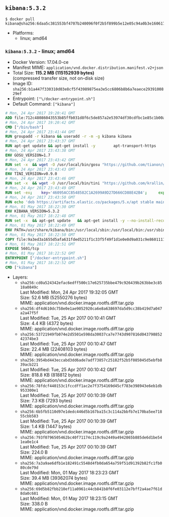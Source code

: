 ## `kibana:5.3.2`

```console
$ docker pull kibana@sha256:6daa5c381553bf4707b240096f0f2b5f899b5e12e05c94a0b3e1606177175fa8
```

-	Platforms:
	-	linux; amd64

### `kibana:5.3.2` - linux; amd64

-	Docker Version: 17.04.0-ce
-	Manifest MIME: `application/vnd.docker.distribution.manifest.v2+json`
-	Total Size: **115.2 MB (115152939 bytes)**  
	(compressed transfer size, not on-disk size)
-	Image ID: `sha256:b1a447f330310d03e8cf5f43989875ea3e5cc6806b8b6a7eaece2939100829ef`
-	Entrypoint: `["\/docker-entrypoint.sh"]`
-	Default Command: `["kibana"]`

```dockerfile
# Mon, 24 Apr 2017 19:20:41 GMT
ADD file:712c48086043553b85ffb031d8f6c5de857a2e53974df30cdfbc1e85c1b00a25 in / 
# Mon, 24 Apr 2017 19:20:42 GMT
CMD ["/bin/bash"]
# Mon, 24 Apr 2017 23:41:44 GMT
RUN groupadd -r kibana && useradd -r -m -g kibana kibana
# Mon, 24 Apr 2017 23:43:37 GMT
RUN apt-get update && apt-get install -y 		apt-transport-https 		ca-certificates 		wget 		libfontconfig 		libfreetype6 	--no-install-recommends && rm -rf /var/lib/apt/lists/*
# Mon, 24 Apr 2017 23:43:38 GMT
ENV GOSU_VERSION=1.7
# Mon, 24 Apr 2017 23:43:42 GMT
RUN set -x 	&& wget -O /usr/local/bin/gosu "https://github.com/tianon/gosu/releases/download/$GOSU_VERSION/gosu-$(dpkg --print-architecture)" 	&& wget -O /usr/local/bin/gosu.asc "https://github.com/tianon/gosu/releases/download/$GOSU_VERSION/gosu-$(dpkg --print-architecture).asc" 	&& export GNUPGHOME="$(mktemp -d)" 	&& gpg --keyserver ha.pool.sks-keyservers.net --recv-keys B42F6819007F00F88E364FD4036A9C25BF357DD4 	&& gpg --batch --verify /usr/local/bin/gosu.asc /usr/local/bin/gosu 	&& rm -r "$GNUPGHOME" /usr/local/bin/gosu.asc 	&& chmod +x /usr/local/bin/gosu 	&& gosu nobody true
# Mon, 24 Apr 2017 23:43:43 GMT
ENV TINI_VERSION=v0.9.0
# Mon, 24 Apr 2017 23:43:46 GMT
RUN set -x 	&& wget -O /usr/local/bin/tini "https://github.com/krallin/tini/releases/download/$TINI_VERSION/tini" 	&& wget -O /usr/local/bin/tini.asc "https://github.com/krallin/tini/releases/download/$TINI_VERSION/tini.asc" 	&& export GNUPGHOME="$(mktemp -d)" 	&& gpg --keyserver ha.pool.sks-keyservers.net --recv-keys 6380DC428747F6C393FEACA59A84159D7001A4E5 	&& gpg --batch --verify /usr/local/bin/tini.asc /usr/local/bin/tini 	&& rm -r "$GNUPGHOME" /usr/local/bin/tini.asc 	&& chmod +x /usr/local/bin/tini 	&& tini -h
# Mon, 24 Apr 2017 23:43:49 GMT
RUN set -ex; 	key='46095ACC8548582C1A2699A9D27D666CD88E42B4'; 	export GNUPGHOME="$(mktemp -d)"; 	gpg --keyserver ha.pool.sks-keyservers.net --recv-keys "$key"; 	gpg --export "$key" > /etc/apt/trusted.gpg.d/elastic.gpg; 	rm -r "$GNUPGHOME"; 	apt-key list
# Mon, 24 Apr 2017 23:43:50 GMT
RUN echo 'deb https://artifacts.elastic.co/packages/5.x/apt stable main' > /etc/apt/sources.list.d/kibana.list
# Mon, 01 May 2017 18:22:30 GMT
ENV KIBANA_VERSION=5.3.2
# Mon, 01 May 2017 18:22:48 GMT
RUN set -x 	&& apt-get update 	&& apt-get install -y --no-install-recommends kibana=$KIBANA_VERSION 	&& rm -rf /var/lib/apt/lists/* 		&& sed -ri "s!^(\#\s*)?(server\.host:).*!\2 '0.0.0.0'!" /etc/kibana/kibana.yml 	&& grep -q "^server\.host: '0.0.0.0'\$" /etc/kibana/kibana.yml 		&& sed -ri "s!^(\#\s*)?(elasticsearch\.url:).*!\2 'http://elasticsearch:9200'!" /etc/kibana/kibana.yml 	&& grep -q "^elasticsearch\.url: 'http://elasticsearch:9200'\$" /etc/kibana/kibana.yml
# Mon, 01 May 2017 18:22:49 GMT
ENV PATH=/usr/share/kibana/bin:/usr/local/sbin:/usr/local/bin:/usr/sbin:/usr/bin:/sbin:/bin
# Mon, 01 May 2017 18:22:50 GMT
COPY file:9a3ed3a1655d5afa631fded5211f1c33f5f49f1d1e0e0d9a031c9e8601111f05 in / 
# Mon, 01 May 2017 18:22:51 GMT
EXPOSE 5601/tcp
# Mon, 01 May 2017 18:22:52 GMT
ENTRYPOINT ["/docker-entrypoint.sh"]
# Mon, 01 May 2017 18:22:52 GMT
CMD ["kibana"]
```

-	Layers:
	-	`sha256:cd0a524342efac6edff500c17e625735bbe479c926439b263bbe3c8518a0849c`  
		Last Modified: Mon, 24 Apr 2017 19:32:05 GMT  
		Size: 52.6 MB (52550276 bytes)  
		MIME: application/vnd.docker.image.rootfs.diff.tar.gzip
	-	`sha256:df4d610dc758e0e1ae9052920ca6e8a638697da5d9cc38b419d7a047a2a47f5f`  
		Last Modified: Tue, 25 Apr 2017 00:10:41 GMT  
		Size: 4.4 KB (4372 bytes)  
		MIME: application/vnd.docker.image.rootfs.diff.tar.gzip
	-	`sha256:53721949fb074e2d5501e598da30037ca7e7743d907816d04379885242374be3`  
		Last Modified: Tue, 25 Apr 2017 00:10:47 GMT  
		Size: 22.4 MB (22408103 bytes)  
		MIME: application/vnd.docker.image.rootfs.diff.tar.gzip
	-	`sha256:3954bd443eccabd3dd6ade7adf73857c25182f52b5f085045d5ebfb839acb221`  
		Last Modified: Tue, 25 Apr 2017 00:10:42 GMT  
		Size: 818.8 KB (818812 bytes)  
		MIME: application/vnd.docker.image.rootfs.diff.tar.gzip
	-	`sha256:78fdcf440153c1fccdff1ac2e7f3754169d45cf783e398943e6eb1db953300e1`  
		Last Modified: Tue, 25 Apr 2017 00:10:39 GMT  
		Size: 7.3 KB (7293 bytes)  
		MIME: application/vnd.docker.image.rootfs.diff.tar.gzip
	-	`sha256:6b5fb5110d97e1dedc446d5b167ba15c3c114a2bbfb7e170ba5ee71855cbb583`  
		Last Modified: Tue, 25 Apr 2017 00:10:39 GMT  
		Size: 1.4 KB (1447 bytes)  
		MIME: application/vnd.docker.image.rootfs.diff.tar.gzip
	-	`sha256:793f0796505462bc40f71174c119c9a2449a4942865b885de6d1be541ea0e1c4`  
		Last Modified: Tue, 25 Apr 2017 00:10:39 GMT  
		Size: 224.0 B  
		MIME: application/vnd.docker.image.rootfs.diff.tar.gzip
	-	`sha256:7a3a9ae6dfb1e182491c5548d4fb0da654a759f51d91392b82fc1fb080cde79d`  
		Last Modified: Mon, 01 May 2017 18:23:23 GMT  
		Size: 39.4 MB (39362074 bytes)  
		MIME: application/vnd.docker.image.rootfs.diff.tar.gzip
	-	`sha256:69d5b82fbb210ef11a0961c44cb841b8f6fe03112e7bff2a4ae7f61d8da0c681`  
		Last Modified: Mon, 01 May 2017 18:23:15 GMT  
		Size: 338.0 B  
		MIME: application/vnd.docker.image.rootfs.diff.tar.gzip
